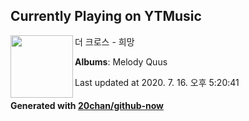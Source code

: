 ## Currently Playing on YTMusic

[<img align="left" width="100" src="https://lh3.googleusercontent.com/OCgMadEejAf1WqP_i5H82cDSEJ_oyuLfIcxeTXih6QzC9KMB_3QRKG_qEyhPXDjVZ5BtvGb9Lo0pmeRR">](https://music.youtube.com/channel/UCYVBzfV5IEk3bCMyPeqV1fg)

더 크로스 - 희망

**Albums**: Melody Quus

Last updated at 2020. 7. 16. 오후 5:20:41

#### Generated with [20chan/github-now](https://github.com/20chan/github-now)


<!--
**20chan/20chan** is a ✨ _special_ ✨ repository because its `README.md` (this file) appears on your GitHub profile.

Here are some ideas to get you started:

- 🔭 I’m currently working on ...
- 🌱 I’m currently learning ...
- 👯 I’m looking to collaborate on ...
- 🤔 I’m looking for help with ...
- 💬 Ask me about ...
- 📫 How to reach me: ...
- 😄 Pronouns: ...
- ⚡ Fun fact: ...
-->
